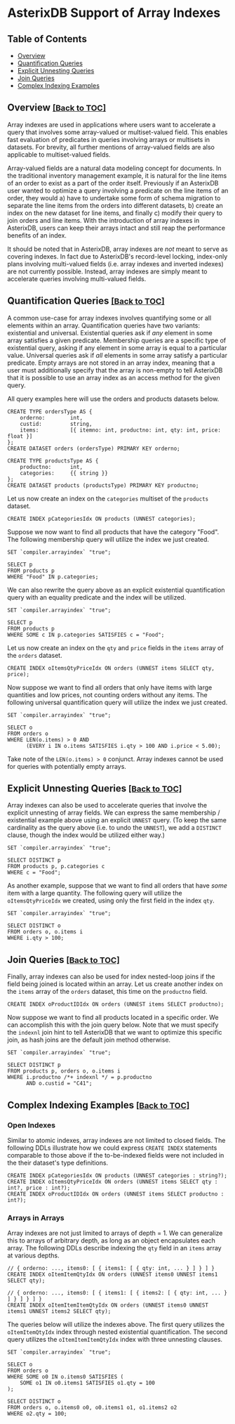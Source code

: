 <!--
 ! Licensed to the Apache Software Foundation (ASF) under one
 ! or more contributor license agreements.  See the NOTICE file
 ! distributed with this work for additional information
 ! regarding copyright ownership.  The ASF licenses this file
 ! to you under the Apache License, Version 2.0 (the
 ! "License"); you may not use this file except in compliance
 ! with the License.  You may obtain a copy of the License at
 !
 !   http://www.apache.org/licenses/LICENSE-2.0
 !
 ! Unless required by applicable law or agreed to in writing,
 ! software distributed under the License is distributed on an
 ! "AS IS" BASIS, WITHOUT WARRANTIES OR CONDITIONS OF ANY
 ! KIND, either express or implied.  See the License for the
 ! specific language governing permissions and limitations
 ! under the License.
 !-->

# AsterixDB Support of Array Indexes #

## <a id="toc">Table of Contents</a> ##

* [Overview](#Overview)
* [Quantification Queries](#QuantificationQueries)
* [Explicit Unnesting Queries](#ExplicitUnnestQueries)
* [Join Queries](#JoinQueries)
* [Complex Indexing Examples](#ComplexIndexingExamples)


## <a id="Overview">Overview</a> <font size="4"><a href="#toc">[Back to TOC]</a></font> ##

Array indexes are used in applications where users want to accelerate a query that involves some array-valued or multiset-valued field.
This enables fast evaluation of predicates in queries involving arrays or multisets in datasets.
For brevity, all further mentions of array-valued fields are also applicable to multiset-valued fields.

Array-valued fields are a natural data modeling concept for documents.
In the traditional inventory management example, it is natural for the line items of an order to exist as a part of the order itself.
Previously if an AsterixDB user wanted to optimize a query involving a predicate on the line items of an order, they would a) have to undertake some form of schema migration to separate the line items from the orders into different datasets, b) create an index on the new dataset for line items, and finally c) modify their query to join orders and line items.
With the introduction of array indexes in AsterixDB, users can keep their arrays intact and still reap the performance benefits of an index.

It should be noted that in AsterixDB, array indexes are *not* meant to serve as covering indexes.
In fact due to AsterixDB's record-level locking, index-only plans involving multi-valued fields (i.e. array indexes and inverted indexes) are not currently possible.
Instead, array indexes are simply meant to accelerate queries involving multi-valued fields.


## <a id="QuantificationQueries">Quantification Queries</a> <font size="4"><a href="#toc">[Back to TOC]</a></font> ##

A common use-case for array indexes involves quantifying some or all elements within an array.
Quantification queries have two variants: existential and universal.
Existential queries ask if *any* element in some array satisfies a given predicate.
Membership queries are a specific type of existential query, asking if any element in some array is equal to a particular value.
Universal queries ask if *all* elements in some array satisfy a particular predicate.
Empty arrays are not stored in an array index, meaning that a user must additionally specify that the array is non-empty to tell AsterixDB that it is possible to use an array index as an access method for the given query.

All query examples here will use the orders and products datasets below.

    CREATE TYPE ordersType AS {
        orderno:        int,
        custid:			string,
        items:          [{ itemno: int, productno: int, qty: int, price: float }]
    };
    CREATE DATASET orders (ordersType) PRIMARY KEY orderno;

    CREATE TYPE productsType AS {
        productno:      int,
        categories:     {{ string }}
    };
    CREATE DATASET products (productsType) PRIMARY KEY productno;

Let us now create an index on the `categories` multiset of the `products` dataset.

    CREATE INDEX pCategoriesIdx ON products (UNNEST categories);

Suppose we now want to find all products that have the category "Food".
The following membership query will utilize the index we just created.

    SET `compiler.arrayindex` "true";

    SELECT p
    FROM products p
    WHERE "Food" IN p.categories;

We can also rewrite the query above as an explicit existential quantification query with an equality predicate and the index will be utilized.

    SET `compiler.arrayindex` "true";

    SELECT p
    FROM products p
    WHERE SOME c IN p.categories SATISFIES c = "Food";

Let us now create an index on the `qty` and `price` fields in the `items` array of the `orders` dataset.

    CREATE INDEX oItemsQtyPriceIdx ON orders (UNNEST items SELECT qty, price);

Now suppose we want to find all orders that only have items with large quantities and low prices, not counting orders without any items.
The following universal quantification query will utilize the index we just created.

    SET `compiler.arrayindex` "true";

    SELECT o
    FROM orders o
    WHERE LEN(o.items) > 0 AND
          (EVERY i IN o.items SATISFIES i.qty > 100 AND i.price < 5.00);

Take note of the `LEN(o.items) > 0` conjunct.
Array indexes cannot be used for queries with potentially empty arrays.


## <a id="ExplicitUnnestQueries">Explicit Unnesting Queries</a> <font size="4"><a href="#toc">[Back to TOC]</a></font> ##

Array indexes can also be used to accelerate queries that involve the explicit unnesting of array fields.
We can express the same membership / existential example above using an explicit `UNNEST` query.
(To keep the same cardinality as the query above (i.e. to undo the `UNNEST`), we add a `DISTINCT` clause, though the index would be utilized either way.)

    SET `compiler.arrayindex` "true";

    SELECT DISTINCT p
    FROM products p, p.categories c
    WHERE c = "Food";

As another example, suppose that we want to find all orders that have *some* item with a large quantity.
The following query will utilize the `oItemsQtyPriceIdx` we created, using only the first field in the index `qty`.

    SET `compiler.arrayindex` "true";

    SELECT DISTINCT o
    FROM orders o, o.items i
    WHERE i.qty > 100;


## <a id="JoinQueries">Join Queries</a> <font size="4"><a href="#toc">[Back to TOC]</a></font> ##

Finally, array indexes can also be used for index nested-loop joins if the field being joined is located within an array.
Let us create another index on the `items` array of the `orders` dataset, this time on the `productno` field.

    CREATE INDEX oProductIDIdx ON orders (UNNEST items SELECT productno);

Now suppose we want to find all products located in a specific order.
We can accomplish this with the join query below.
Note that we must specify the `indexnl` join hint to tell AsterixDB that we want to optimize this specific join, as hash joins are the default join method otherwise.

    SET `compiler.arrayindex` "true";

    SELECT DISTINCT p
    FROM products p, orders o, o.items i
    WHERE i.productno /*+ indexnl */ = p.productno
          AND o.custid = "C41";


## <a id="ComplexIndexingExamples">Complex Indexing Examples</a> <font size="4"><a href="#toc">[Back to TOC]</a></font> ##

### Open Indexes

Similar to atomic indexes, array indexes are not limited to closed fields.
The following DDLs illustrate how we could express `CREATE INDEX` statements comparable to those above if the to-be-indexed fields were not included in the their dataset's type definitions.

    CREATE INDEX pCategoriesIdx ON products (UNNEST categories : string?);
    CREATE INDEX oItemsQtyPriceIdx ON orders (UNNEST items SELECT qty : int?, price : int?);
    CREATE INDEX oProductIDIdx ON orders (UNNEST items SELECT productno : int?);

### Arrays in Arrays

Array indexes are not just limited to arrays of depth = 1.
We can generalize this to arrays of arbitrary depth, as long as an object encapsulates each array.
The following DDLs describe indexing the `qty` field in an `items` array at various depths.

    // { orderno: ..., items0: [ { items1: [ { qty: int, ... } ] } ] }
    CREATE INDEX oItemItemQtyIdx ON orders (UNNEST items0 UNNEST items1 SELECT qty);

    // { orderno: ..., items0: [ { items1: [ { items2: [ { qty: int, ... } ] } ] } ] }
    CREATE INDEX oItemItemItemQtyIdx ON orders (UNNEST items0 UNNEST items1 UNNEST items2 SELECT qty);

The queries below will utilize the indexes above.
The first query utilizes the `oItemItemQtyIdx` index through nested existential quantification.
The second query utilizes the `oItemItemItemQtyIdx` index with three unnesting clauses.

    SET `compiler.arrayindex` "true";

    SELECT o
    FROM orders o
    WHERE SOME o0 IN o.items0 SATISFIES (
        SOME o1 IN o0.items1 SATISFIES o1.qty = 100
    );

    SELECT DISTINCT o
    FROM orders o, o.items0 o0, o0.items1 o1, o1.items2 o2
    WHERE o2.qty = 100;
